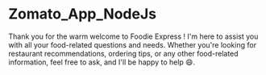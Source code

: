 # Zomato_App_NodeJs
Thank you for the warm welcome to Foodie Express ! I'm here to assist you with all your food-related questions and needs. Whether you're looking for restaurant recommendations, ordering tips, or any other food-related information, feel free to ask, and I'll be happy to help 😄.

